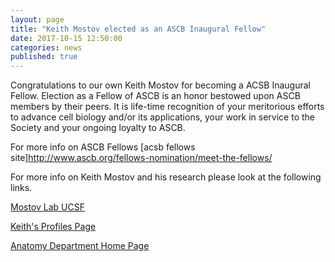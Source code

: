 ```yaml
---
layout: page
title: "Keith Mostov elected as an ASCB Inaugural Fellow"
date: 2017-10-15 12:50:00
categories: news
published: true
---
```


Congratulations to our own Keith Mostov for becoming a ACSB Inaugural Fellow. Election as a Fellow of ASCB is an honor bestowed upon ASCB members by their peers. It is life-time recognition of your meritorious efforts to advance cell biology and/or its applications, your work in service to the Society and your ongoing loyalty to ASCB.

For more info on ASCB Fellows [acsb fellows site]http://www.ascb.org/fellows-nomination/meet-the-fellows/

For more info on Keith Mostov and his research please look at the following links.


[Mostov Lab UCSF](http://mostovlab.ucsf.edu)

[Keith's Profiles Page](http://profiles.ucsf.edu/keith.mostov)

[Anatomy Department Home Page](http://anatomy.ucsf.edu)
